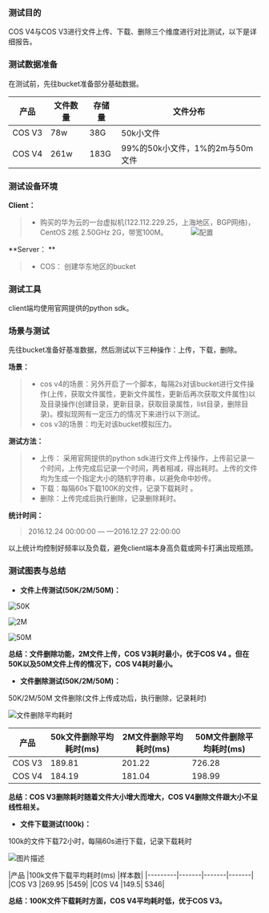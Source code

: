 ### 测试目的
COS V4与COS V3进行文件上传、下载、删除三个维度进行对比测试，以下是详细报告。

### 测试数据准备
在测试前，先往bucket准备部分基础数据。

|产品	|文件数量 |	存储量 |	文件分布 |
|--------|--------|----------|--------|
|COS V3 |	78w|	38G|	50k小文件|
|COS V4  |	261w	| 183G	|99%的50k小文件，1%的2m与50m文件|

### 测试设备环境
**Client：**


>- 购买的华为云的一台虚拟机(122.112.229.25，上海地区，BGP网络)，
>CentOS 2核 2.50GHz 2G，带宽100M。
          
![配置](https://mc.qcloudimg.com/static/img/69e33867c4dafc5c3236cb297f967531/image.png)


**Server： **


>- COS： 创建华东地区的bucket       


### 测试工具
client端均使用官网提供的python sdk。

### 场景与测试
先往bucket准备好基准数据，然后测试以下三种操作：上传，下载，删除。

**场景：**


>- cos v4的场景：另外开启了一个脚本，每隔2s对该bucket进行文件操作(上传，获取文件属性，更新文件属性，更新后再次获取文件属性)以及目录操作(创建目录，更新目录，获取目录属性，list目录，删除目录)。模拟现网有一定压力的情况下来进行以下测试。
>- cos v3的场景：均无对该bucket模拟压力。


**测试方法：**


>- 上传： 采用官网提供的python sdk进行文件上传操作，上传前记录一个时间，上传完成后记录一个时间，两者相减，得出耗时。上传的文件均为生成一个指定大小的随机字符串，以避免命中妙传。
>- 下载：每隔60s下载100K的文件，记录下载耗时 。
>- 删除：上传完成后执行删除，记录删除耗时。

**统计时间：**

>2016.12.24 00:00:00  — —2016.12.27 22:00:00

以上统计均控制好频率以及负载，避免client端本身高负载或网卡打满出现瓶颈。

### 测试图表与总结

- **文件上传测试(50K/2M/50M)：**

![50K](https://mc.qcloudimg.com/static/img/141dd2f376c7a9b37e7d04ae72c0764d/50K3.png)

![2M](https://mc.qcloudimg.com/static/img/e63d09e94f8f20c23c717c429c7a2905/2M2.png)


![50M](https://mc.qcloudimg.com/static/img/46dda2f037ad2ca321823189694ba6ad/50M2.png)


**总结：文件删除功能，2M文件上传，COS V3耗时最小，优于COS V4 。但在50K以及50M文件上传的情况下，COS V4耗时最小。**


- **文件删除测试(50K/2M/50M)：**

50K/2M/50M 文件删除(文件上传成功后，执行删除，记录耗时)


![文件删除平均耗时](https://mc.qcloudimg.com/static/img/84e1f9f536925c8ba3575de5afdde3d6/image.png)

|产品   |50k文件删除平均耗时(ms)|	2M文件删除平均耗时(ms)|50M文件删除平均耗时(ms)|
|--------|--------|--------|--------|
|COS V3	 | 189.81|	201.22|	726.28|
|COS V4	 | 184.19|	181.04	|198.99|


**总结：COS V3删除耗时随着文件大小增大而增大，COS V4删除文件跟大小不呈线性相关。**




- **文件下载测试(100k)：**

100k的文件下载72小时，每隔60s进行下载，记录下载耗时


![图片描述](https://mc.qcloudimg.com/static/img/8d89db4ece7cffa638403e0c07d62035/100K.png)


|产品	|100k文件下载平均耗时(ms)	|样本数|
|---------|-------|-------|-------|
|COS V3	  |269.95	|5459|
|COS V4	  |149.5|	5346|


**总结：100K文件下载耗时方面，COS V4平均耗时低，优于COS V3。**



